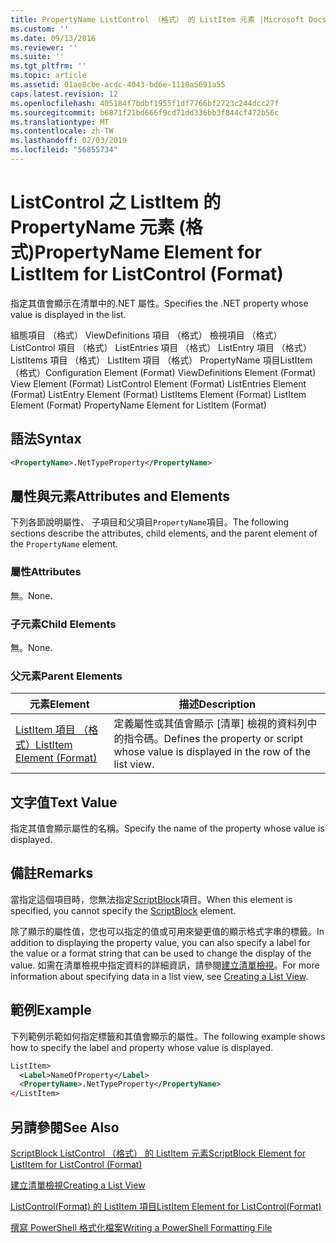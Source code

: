 ```yaml
---
title: PropertyName ListControl （格式） 的 ListItem 元素 |Microsoft Docs
ms.custom: ''
ms.date: 09/13/2016
ms.reviewer: ''
ms.suite: ''
ms.tgt_pltfrm: ''
ms.topic: article
ms.assetid: 01ae8cbe-acdc-4043-bd6e-1118a5691a55
caps.latest.revision: 12
ms.openlocfilehash: 405184f7bdbf1955f1df7766bf2723c244dcc27f
ms.sourcegitcommit: b6871f21bd666f9cd71dd336bb3f844cf472b56c
ms.translationtype: MT
ms.contentlocale: zh-TW
ms.lasthandoff: 02/03/2019
ms.locfileid: "56855734"
---
```

# <a name="propertyname-element-for-listitem-for-listcontrol-format"></a><span data-ttu-id="0948c-102">ListControl 之 ListItem 的 PropertyName 元素 (格式)</span><span class="sxs-lookup"><span data-stu-id="0948c-102">PropertyName Element for ListItem for ListControl (Format)</span></span>

<span data-ttu-id="0948c-103">指定其值會顯示在清單中的.NET 屬性。</span><span class="sxs-lookup"><span data-stu-id="0948c-103">Specifies the .NET property whose value is displayed in the list.</span></span>

<span data-ttu-id="0948c-104">組態項目 （格式） ViewDefinitions 項目 （格式） 檢視項目 （格式） ListControl 項目 （格式） ListEntries 項目 （格式） ListEntry 項目 （格式） ListItems 項目 （格式） ListItem 項目 （格式） PropertyName 項目ListItem （格式）</span><span class="sxs-lookup"><span data-stu-id="0948c-104">Configuration Element (Format) ViewDefinitions Element (Format) View Element (Format) ListControl Element (Format) ListEntries Element (Format) ListEntry Element (Format) ListItems Element (Format) ListItem Element (Format) PropertyName Element for ListItem (Format)</span></span>

## <a name="syntax"></a><span data-ttu-id="0948c-105">語法</span><span class="sxs-lookup"><span data-stu-id="0948c-105">Syntax</span></span>

```xml
<PropertyName>.NetTypeProperty</PropertyName>
```

## <a name="attributes-and-elements"></a><span data-ttu-id="0948c-106">屬性與元素</span><span class="sxs-lookup"><span data-stu-id="0948c-106">Attributes and Elements</span></span>

<span data-ttu-id="0948c-107">下列各節說明屬性、 子項目和父項目`PropertyName`項目。</span><span class="sxs-lookup"><span data-stu-id="0948c-107">The following sections describe the attributes, child elements, and the parent element of the `PropertyName` element.</span></span>

### <a name="attributes"></a><span data-ttu-id="0948c-108">屬性</span><span class="sxs-lookup"><span data-stu-id="0948c-108">Attributes</span></span>

<span data-ttu-id="0948c-109">無。</span><span class="sxs-lookup"><span data-stu-id="0948c-109">None.</span></span>

### <a name="child-elements"></a><span data-ttu-id="0948c-110">子元素</span><span class="sxs-lookup"><span data-stu-id="0948c-110">Child Elements</span></span>

<span data-ttu-id="0948c-111">無。</span><span class="sxs-lookup"><span data-stu-id="0948c-111">None.</span></span>

### <a name="parent-elements"></a><span data-ttu-id="0948c-112">父元素</span><span class="sxs-lookup"><span data-stu-id="0948c-112">Parent Elements</span></span>

|<span data-ttu-id="0948c-113">元素</span><span class="sxs-lookup"><span data-stu-id="0948c-113">Element</span></span>|<span data-ttu-id="0948c-114">描述</span><span class="sxs-lookup"><span data-stu-id="0948c-114">Description</span></span>|
|-------------|-----------------|
|[<span data-ttu-id="0948c-115">ListItem 項目 （格式）</span><span class="sxs-lookup"><span data-stu-id="0948c-115">ListItem Element (Format)</span></span>](./listitem-element-for-listitems-for-listcontrol-format.md)|<span data-ttu-id="0948c-116">定義屬性或其值會顯示 [清單] 檢視的資料列中的指令碼。</span><span class="sxs-lookup"><span data-stu-id="0948c-116">Defines the property or script whose value is displayed in the row of the list view.</span></span>|

## <a name="text-value"></a><span data-ttu-id="0948c-117">文字值</span><span class="sxs-lookup"><span data-stu-id="0948c-117">Text Value</span></span>

<span data-ttu-id="0948c-118">指定其值會顯示屬性的名稱。</span><span class="sxs-lookup"><span data-stu-id="0948c-118">Specify the name of the property whose value is displayed.</span></span>

## <a name="remarks"></a><span data-ttu-id="0948c-119">備註</span><span class="sxs-lookup"><span data-stu-id="0948c-119">Remarks</span></span>

<span data-ttu-id="0948c-120">當指定這個項目時，您無法指定[ScriptBlock](./scriptblock-element-for-listitem-for-listcontrol-format.md)項目。</span><span class="sxs-lookup"><span data-stu-id="0948c-120">When this element is specified, you cannot specify the [ScriptBlock](./scriptblock-element-for-listitem-for-listcontrol-format.md) element.</span></span>

<span data-ttu-id="0948c-121">除了顯示的屬性值，您也可以指定的值或可用來變更值的顯示格式字串的標籤。</span><span class="sxs-lookup"><span data-stu-id="0948c-121">In addition to displaying the property value, you can also specify a label for the value or a format string that can be used to change the display of the value.</span></span> <span data-ttu-id="0948c-122">如需在清單檢視中指定資料的詳細資訊，請參閱[建立清單檢視](./creating-a-list-view.md)。</span><span class="sxs-lookup"><span data-stu-id="0948c-122">For more information about specifying data in a list view, see [Creating a List View](./creating-a-list-view.md).</span></span>

## <a name="example"></a><span data-ttu-id="0948c-123">範例</span><span class="sxs-lookup"><span data-stu-id="0948c-123">Example</span></span>

<span data-ttu-id="0948c-124">下列範例示範如何指定標籤和其值會顯示的屬性。</span><span class="sxs-lookup"><span data-stu-id="0948c-124">The following example shows how to specify the label and property whose value is displayed.</span></span>

```xml
ListItem>
  <Label>NameOfProperty</Label>
  <PropertyName>.NetTypeProperty</PropertyName>
</ListItem>

```

## <a name="see-also"></a><span data-ttu-id="0948c-125">另請參閱</span><span class="sxs-lookup"><span data-stu-id="0948c-125">See Also</span></span>

[<span data-ttu-id="0948c-126">ScriptBlock ListControl （格式） 的 ListItem 元素</span><span class="sxs-lookup"><span data-stu-id="0948c-126">ScriptBlock Element for ListItem for ListControl (Format)</span></span>](./scriptblock-element-for-listitem-for-listcontrol-format.md)

[<span data-ttu-id="0948c-127">建立清單檢視</span><span class="sxs-lookup"><span data-stu-id="0948c-127">Creating a List View</span></span>](./creating-a-list-view.md)

[<span data-ttu-id="0948c-128">ListControl(Format) 的 ListItem 項目</span><span class="sxs-lookup"><span data-stu-id="0948c-128">ListItem Element for ListControl(Format)</span></span>](./listitem-element-for-listitems-for-listcontrol-format.md)

[<span data-ttu-id="0948c-129">撰寫 PowerShell 格式化檔案</span><span class="sxs-lookup"><span data-stu-id="0948c-129">Writing a PowerShell Formatting File</span></span>](./writing-a-powershell-formatting-file.md)
